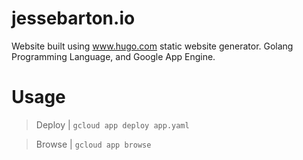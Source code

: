# jessebarton.io
Website built using www.hugo.com static website generator.
Golang Programming Language, and Google App Engine.

# Usage
>Deploy | ```gcloud app deploy app.yaml```

>Browse | ```gcloud app browse```
